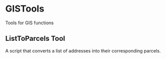 GISTools
========

Tools for GIS functions

## ListToParcels Tool

A script that converts a list of addresses into their corresponding parcels. 
